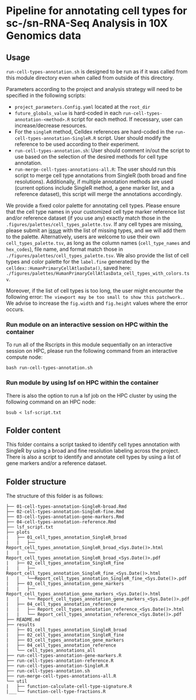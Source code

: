 # Pipeline for annotating cell types for sc-/sn-RNA-Seq Analysis in 10X Genomics data

## Usage

`run-cell-types-annotation.sh` is designed to be run as if it was called from this module directory even when called from outside of this directory.

Parameters according to the project and analysis strategy will need to be specified in the following scripts:
- `project_parameters.Config.yaml` located at the `root_dir`
- `future_globals_value` is hard-coded in each `run-cell-types-annotation-<method>.R` script for each method. If necessary, user can increase/decrease resources.
- For the `singleR` method, Celldex references are hard-coded in the `run-cell-types-annotation-SingleR.R` script. User should modify the reference to be used according to their experiment.
- `run-cell-types-annotation.sh`: User should comment in/out the script to use based on the selection of the desired methods for cell type annotation.
- `run-merge-cell-types-annotations-all.R`: The user should run this script to merge cell type annotations from SingleR (both broad and fine resolutions). Additionally, if multiple annotation methods are used (current options include SingleR method, a gene marker list, and a reference dataset), this script will merge the annotations accordingly.


We provide a fixed color palette for annotating cell types. Please ensure that the cell type names in your customized cell type marker reference list and/or reference dataset  (if you use any) exactly match those in the `.figures/palettes/cell_types_palette.tsv`. If any cell types are missing, please submit an [issue](https://github.com/stjude-dnb-binfcore/sc-rna-seq-snap/issues) with the list of missing types, and we will add them to the palette. Alternatively, users are welcome to use their own `cell_types_palette.tsv`, as long as the column names (`cell_type_names` and `hex_codes`), file name, and format match those in `./figures/palettes/cell_types_palette.tsv`. We also provide the list of cell types and color palette for the `label.fine` generated by the  `celldex::HumanPrimaryCellAtlasData()`, saved here: `./figures/palettes/HumanPrimaryCellAtlasData_cell_types_with_colors.tsv`.

Moreover, if the list of cell types is too long, the user might encounter the following error: `The viewport may be too small to show this patchwork.`. We advise to increase the `fig.width` and `fig.height` values where the error occurs.


### Run module on an interactive session on HPC within the container

To run all of the Rscripts in this module sequentially on an interactive session on HPC, please run the following command from an interactive compute node:

```
bash run-cell-types-annotation.sh
```

### Run module by using lsf on HPC within the container

There is also the option to run a lsf job on the HPC cluster by using the following command on an HPC node:

```
bsub < lsf-script.txt
```


## Folder content
This folder contains a script tasked to identify cell types annotation with SingleR by using a broad and fine resolution labeling across the project. There is also a script to identify and annotate cell types by using a list of gene markers and/or a reference dataset.

## Folder structure 

The structure of this folder is as follows:

```
├── 01-cell-types-annotation-SingleR-broad.Rmd
├── 02-cell-types-annotation-SingleR-fine.Rmd
├── 03-cell-types-annotation-gene-markers.Rmd
├── 04-cell-types-annotation-reference.Rmd
├── lsf_script.txt
├── plots
|   ├── 01_cell_types_annotation_SingleR_broad
|   |   ├── Report_cell_types_annotation_SingleR_broad_<Sys.Date()>.html
|   |   └── Report_cell_types_annotation_SingleR_broad_<Sys.Date()>.pdf
|   ├── 02_cell_types_annotation_SingleR_fine
|   |   ├── Report_cell_types_annotation_SingleR_fine_<Sys.Date()>.html
|   |   └──Report_cell_types_annotation_SingleR_fine_<Sys.Date()>.pdf
|   ├── 03_cell_types_annotation_gene_markers
|   |   ├── Report_cell_types_annotation_gene_markers_<Sys.Date()>.html
|   |   └── Report_cell_types_annotation_gene_markers_<Sys.Date()>.pdf
|   ├── 04_cell_types_annotation_reference
|   |   ├── Report_cell_types_annotation_reference_<Sys.Date()>.html
|   |   └── Report_cell_types_annotation_reference_<Sys.Date()>.pdf
├── README.md
├── results
|   ├── 01_cell_types_annotation_SingleR_broad
|   ├── 02_cell_types_annotation_SingleR_fine
|   ├── 03_cell_types_annotation_gene_markers
|   ├── 04_cell_types_annotation_reference
|   └── cell_types_annotations_all
├── run-cell-types-annotation-gene-markers.R
├── run-cell-types-annotation-reference.R
├── run-cell-types-annotation-SingleR.R
├── run-cell-types-annotation.sh
├── run-merge-cell-types-annotations-all.R
└── util
|   ├── function-calculate-cell-type-signature.R
|___└── function-cell-type-fractions.R
```

